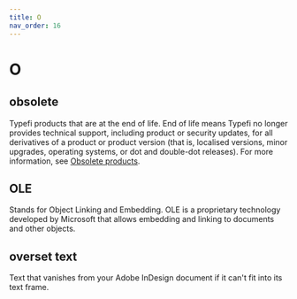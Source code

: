 ```yaml
---
title: O
nav_order: 16
---
```


# O

## obsolete
Typefi products that are at the end of life. End of life means Typefi no longer provides technical support, including product or security updates, for all derivatives of a product or product version (that is, localised versions, minor upgrades, operating systems, or dot and double-dot releases). For more information, see [Obsolete products](https://help.typefi.com/hc/en-us/articles/360002081836).

## OLE
Stands for Object Linking and Embedding. OLE is a proprietary technology developed by Microsoft that allows embedding and linking to documents and other objects.

## overset text
Text that vanishes from your Adobe InDesign document if it can't fit into its text frame.
